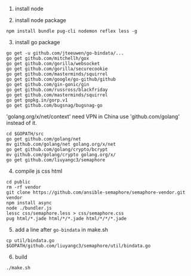 1. install node


2. install node package
```
npm install bundle pug-cli nodemon reflex less -g
```
3. install go package
```
go get -u github.com/jteeuwen/go-bindata/...
go get github.com/mitchellh/gox
go get github.com/gorilla/websocket
go get github.com/gorilla/securecookie
go get github.com/masterminds/squirrel
go get github.com/google/go-github/github
go get github.com/gin-gonic/gin
go get github.com/russross/blackfriday
go get github.com/masterminds/squirrel
go get gopkg.in/gorp.v1
go get github.com/bugsnag/bugsnag-go
```
'golang.org/x/net/context' need VPN in China use 'github.com/golang' instead of it.
```
cd $GOPATH/src
go get github.com/golang/net
mv github.com/golang/net golang.org/x/net
go get github.com/golang/crypto/bcrypt
mv github.com/golang/crypto golang.org/x/
go get github.com/liuyangc3/semaphore
```

4. compile js css html
```
cd public
rm -rf vendor
git clone https://github.com/ansible-semaphore/semaphore-vendor.git vendor
npm install async
node ./bundler.js
lessc css/semaphore.less > css/semaphore.css
pug html/*.jade html/*/*.jade html/*/*/*.jade
```

5. add a line after `go-bindata` in make.sh
```
cp util/bindata.go $GOPATH/github.com/liuyangc3/semaphore/util/bindata.go
```

6. build
```
./make.sh
```
